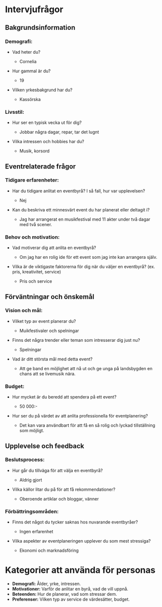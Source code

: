# Intervjufrågor

## Bakgrundsinformation
### Demografi:
- Vad heter du?
  - Cornelia
        
- Hur gammal är du?
  - 19

- Vilken yrkesbakgrund har du?
  - Kassörska

### Livsstil:
- Hur ser en typisk vecka ut för dig?
  - Jobbar några dagar, repar, tar det lugnt

- Vilka intressen och hobbies har du?
  - Musik, korsord

## Eventrelaterade frågor
### Tidigare erfarenheter:
- Har du tidigare anlitat en eventbyrå? I så fall, hur var upplevelsen?
  - Nej

- Kan du beskriva ett minnesvärt event du har planerat eller deltagit i?
  - Jag har arrangerat en musikfestival med 11 akter under två dagar med två scener.

### Behov och motivation:
- Vad motiverar dig att anlita en eventbyrå?
  - Om jag har en rolig ide för ett event som jag inte kan arrangera själv.

- Vilka är de viktigaste faktorerna för dig när du väljer en eventbyrå? (ex. pris, kreativitet, service)
  - Pris och service

## Förväntningar och önskemål
### Vision och mål:
- Vilket typ av event planerar du?
  - Muikfestivaler och spelningar

- Finns det några trender eller teman som intresserar dig just nu?
  - Spelningar

- Vad är ditt största mål med detta event?
  - Att ge band en möjlighet att nå ut och ge unga på landsbygden en chans att se livemusik nära.

### Budget:
- Hur mycket är du beredd att spendera på ett event?
  - 50 000:-

- Hur ser du på värdet av att anlita professionella för eventplanering?
  - Det kan vara användbart för att få en så rolig och lyckad tillställning som möjligt.

## Upplevelse och feedback
### Beslutsprocess:
- Hur går du tillväga för att välja en eventbyrå?
  - Aldrig gjort

- Vilka källor litar du på för att få rekommendationer?
  - Oberoende artiklar och bloggar, vänner

### Förbättringsområden:
- Finns det något du tycker saknas hos nuvarande eventbyråer?
  - Ingen erfarenhet

- Vilka aspekter av eventplaneringen upplever du som mest stressiga?
  - Ekonomi och marknadsföring

# Kategorier att använda för personas
- **Demografi:** Ålder, yrke, intressen.
- **Motivationer:** Varför de anlitar en byrå, vad de vill uppnå.
- **Beteenden:** Hur de planerar, vad som stressar dem.
- **Preferenser:** Vilken typ av service de värdesätter, budget.